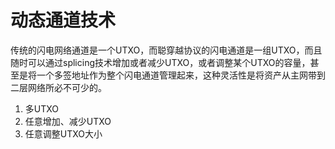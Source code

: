 动态通道技术
====

传统的闪电网络通道是一个UTXO，而聪穿越协议的闪电通道是一组UTXO，而且随时可以通过splicing技术增加或者减少UTXO，或者调整某个UTXO的容量，甚至是将一个多签地址作为整个闪电通道管理起来，这种灵活性是将资产从主网带到二层网络所必不可少的。

1. 多UTXO
2. 任意增加、减少UTXO
3. 任意调整UTXO大小

